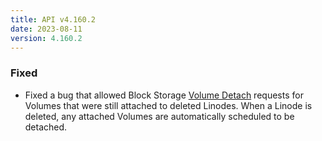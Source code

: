 ```yaml
---
title: API v4.160.2
date: 2023-08-11
version: 4.160.2
---
```


### Fixed

- Fixed a bug that allowed Block Storage [Volume Detach](/docs/api/volumes/volume-detach/) requests for Volumes that were still attached to deleted Linodes. When a Linode is deleted, any attached Volumes are automatically scheduled to be detached.
